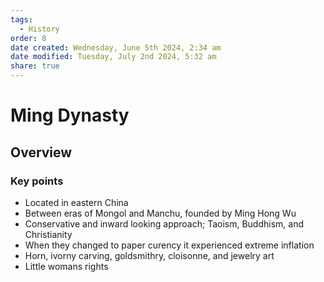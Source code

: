 ```yaml
---
tags:
  - History
order: 8
date created: Wednesday, June 5th 2024, 2:34 am
date modified: Tuesday, July 2nd 2024, 5:32 am
share: true
---
```

  
# Ming Dynasty  
  
## Overview  
  
### Key points  
  
- Located in eastern China  
- Between eras of Mongol and Manchu, founded by Ming Hong Wu  
- Conservative and inward looking approach; Taoism, Buddhism, and Christianity  
- When they changed to paper curency it experienced extreme inflation  
- Horn, ivorny carving, goldsmithry, cloisonne, and jewelry art  
- Little womans rights  
